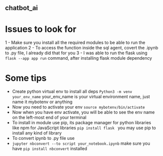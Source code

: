 ## chatbot_ai
 
# Issues to look for

 1 - Make sure you install all the required modules to be able to run the application
 2 - To access the function inside the sql agent, covert the .ipynb to .py file, I already did that for you
 3 - I was able to run the flask using ```flask --app app run``` command, after installing flask module dependency


 # Some tips

 - Create python virtual env to install all deps 
  ``` Python3 -m venv your_env_name ``` your_env_name is your virtual environment name, just name it mybotenv or anything
 - Now you need to activate your env 
 ```source mybotenv/bin/activate```
 - Now when you have env activate, you will be able to see the env name on the left-most end of your terminal 
 - To install in module use pip, its package manager for python libraries like npm for JavaScript libraries
  ```pip install flask ```  you may use pip to install any kind of library
 - To convert ipynb to .py file use 
 - ```jupyter nbconvert --to script your_notebook.ipynb``` make sure you have ```pip install nbconvert``` installed